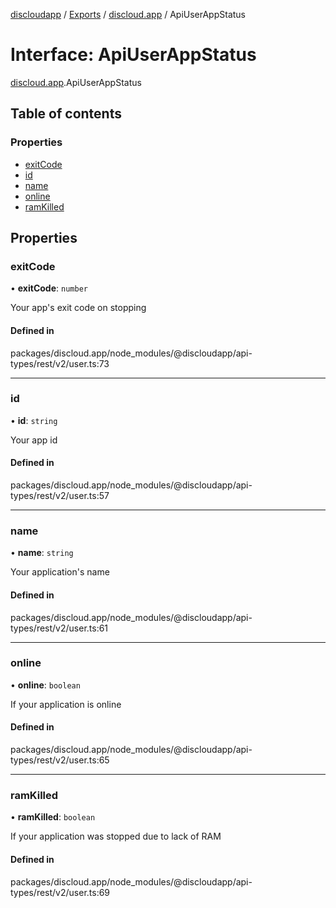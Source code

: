 [discloudapp](../README.md) / [Exports](../modules.md) / [discloud.app](../modules/discloud_app.md) / ApiUserAppStatus

# Interface: ApiUserAppStatus

[discloud.app](../modules/discloud_app.md).ApiUserAppStatus

## Table of contents

### Properties

- [exitCode](discloud_app.ApiUserAppStatus.md#exitcode)
- [id](discloud_app.ApiUserAppStatus.md#id)
- [name](discloud_app.ApiUserAppStatus.md#name)
- [online](discloud_app.ApiUserAppStatus.md#online)
- [ramKilled](discloud_app.ApiUserAppStatus.md#ramkilled)

## Properties

### exitCode

• **exitCode**: `number`

Your app's exit code on stopping

#### Defined in

packages/discloud.app/node_modules/@discloudapp/api-types/rest/v2/user.ts:73

___

### id

• **id**: `string`

Your app id

#### Defined in

packages/discloud.app/node_modules/@discloudapp/api-types/rest/v2/user.ts:57

___

### name

• **name**: `string`

Your application's name

#### Defined in

packages/discloud.app/node_modules/@discloudapp/api-types/rest/v2/user.ts:61

___

### online

• **online**: `boolean`

If your application is online

#### Defined in

packages/discloud.app/node_modules/@discloudapp/api-types/rest/v2/user.ts:65

___

### ramKilled

• **ramKilled**: `boolean`

If your application was stopped due to lack of RAM

#### Defined in

packages/discloud.app/node_modules/@discloudapp/api-types/rest/v2/user.ts:69
